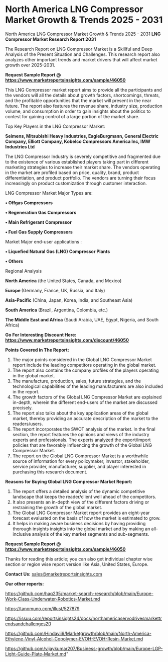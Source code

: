 # North America LNG Compressor Market Growth & Trends 2025 - 2031
North America LNG Compressor Market Growth & Trends 2025 - 2031
<strong>LNG Compressor Market Research Report 2031</strong>

The Research Report on LNG Compressor Market is a Skillful and Deep Analysis of the Present Situation and Challenges. This research report also analyzes other important trends and market drivers that will affect market growth over 2025-2031.

<strong>Request Sample Report @ <a href=https://www.marketreportsinsights.com/sample/46050>https://www.marketreportsinsights.com/sample/46050</a></strong>

This LNG Compressor market report aims to provide all the participants and the vendors will all the details about growth factors, shortcomings, threats, and the profitable opportunities that the market will present in the near future. The report also features the revenue share, industry size, production volume, and consumption in order to gain insights about the politics to contest for gaining control of a large portion of the market share.

Top Key Players in the LNG Compressor Market:

<strong>Seimens, Mitsubishi Heavy Industries, EagleBurgmann, General Electric Company, Elliott Company, Kobelco Compressors America Inc, IMW Industries Ltd</strong>

The LNG Compressor Industry is severely competitive and fragmented due to the existence of various established players taking part in different marketing strategies to increase their market share. The vendors operating in the market are profiled based on price, quality, brand, product differentiation, and product portfolio. The vendors are turning their focus increasingly on product customization through customer interaction.

LNG Compressor Market Major Types are:

<strong>•  Offgas Compressors

•  Regeneration Gas Compressors

•  Main Refrigerant Compressor

•  Fuel Gas Supply Compressors</strong>

Market Major end-user applications :

<strong>•  Liquefied Natural Gas (LNG) Compressor Plants

•  Others</strong>

Regional Analysis

</u><strong><b>North America</b></strong> (the United States, Canada, and Mexico)

<strong><b>Europe </b></strong>(Germany, France, UK, Russia, and Italy)

<strong><b>Asia-Pacific</b></strong> (China, Japan, Korea, India, and Southeast Asia)

<strong><b>South America</b></strong> (Brazil, Argentina, Colombia, etc.)

<strong><b>The Middle East and Africa</b></strong> (Saudi Arabia, UAE, Egypt, Nigeria, and South Africa)

<strong>Go For Interesting Discount Here: <a href=https://www.marketreportsinsights.com/discount/46050>https://www.marketreportsinsights.com/discount/46050</a></strong>

<strong>Points Covered in The Report:</strong>
<ol>
  <li>The major points considered in the Global LNG Compressor Market report include the leading competitors operating in the global market.</li>
  <li>The report also contains the company profiles of the players operating in the global market.</li>
  <li>The manufacture, production, sales, future strategies, and the technological capabilities of the leading manufacturers are also included in the report.</li>
  <li>The growth factors of the Global LNG Compressor Market are explained in-depth, wherein the different end-users of the market are discussed precisely.</li>
  <li>The report also talks about the key application areas of the global market, thereby providing an accurate description of the market to the readers/users.</li>
  <li>The report incorporates the SWOT analysis of the market. In the final section, the report features the opinions and views of the industry experts and professionals. The experts analyzed the export/import policies that are favorably influencing the growth of the Global LNG Compressor Market.</li>
  <li>The report on the Global LNG Compressor Market is a worthwhile source of information for every policymaker, investor, stakeholder, service provider, manufacturer, supplier, and player interested in purchasing this research document.</li>
</ol>
<strong>Reasons for Buying Global LNG Compressor Market Report:</strong>

<ol>
  <li>The report offers a detailed analysis of the dynamic competitive landscape that keeps the reader/client well ahead of the competitors.</li>
  <li>It also presents an in-depth view of the different factors driving or restraining the growth of the global market.</li>
  <li>The Global LNG Compressor Market report provides an eight-year forecast evaluated on the basis of how the market is estimated to grow.</li>
  <li>It helps in making aware business decisions by having providing thorough insights insights into the global market and by making an all-inclusive analysis of the key market segments and sub-segments.</li>
</ol>
<strong>Request Sample Report @ <a href=https://www.marketreportsinsights.com/sample/46050>https://www.marketreportsinsights.com/sample/46050</a></strong>


Thanks for reading this article; you can also get individual chapter wise section or region wise report version like Asia, United States, Europe.

<strong>Contact Us:</strong>
sales@marketreportsinsights.com

<strong>Our other reports:</strong>

<a href=https://github.com/haq235/market-search-research/blob/main/Europe-Work-Class-Underwater-Robotics-Market.md>https://github.com/haq235/market-search-research/blob/main/Europe-Work-Class-Underwater-Robotics-Market.md</a>

<a href=https://tanomuno.com/illust/527879>https://tanomuno.com/illust/527879</a>

<a href=https://issuu.com/reportsinsights24/docs/northamericaservodrivesmarkettrendsandchallenges20>https://issuu.com/reportsinsights24/docs/northamericaservodrivesmarkettrendsandchallenges20</a>

<a href=https://github.com/Hindavii9/Marketgrowth/blob/main/North-America-Ethylene-Vinyl-Alcohol-Copolymer-EVOH-EVOH-Resin-Market.md>https://github.com/Hindavii9/Marketgrowth/blob/main/North-America-Ethylene-Vinyl-Alcohol-Copolymer-EVOH-EVOH-Resin-Market.md</a>

<a href=https://github.com/vijaykumar207/Business-growth/blob/main/Europe-LGP-Light-Guide-Plate-Market.md>https://github.com/vijaykumar207/Business-growth/blob/main/Europe-LGP-Light-Guide-Plate-Market.md</a>"
